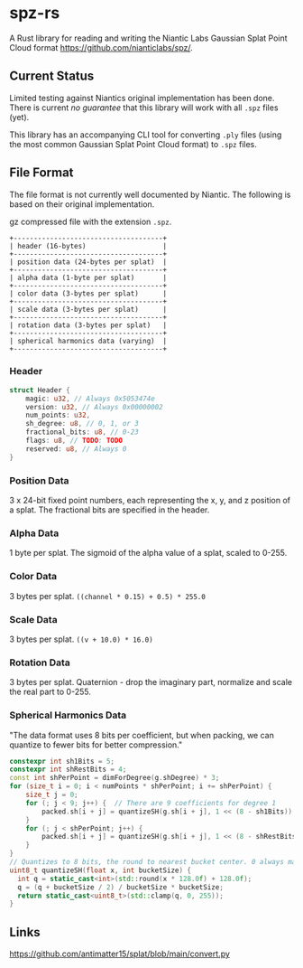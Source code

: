 # spz-rs

A Rust library for reading and writing the Niantic Labs Gaussian Splat Point Cloud format <https://github.com/nianticlabs/spz/>.

## Current Status

Limited testing against Niantics original implementation has been done. There is current *no guarantee* that this library will work with all `.spz` files (yet).

This library has an accompanying CLI tool for converting `.ply` files (using the most common Gaussian Splat Point Cloud format) to `.spz` files.

## File Format

The file format is not currently well documented by Niantic. The following is based on their original implementation.

gz compressed file with the extension `.spz`.

```ascii
+-------------------------------------+
| header (16-bytes)                   |
+-------------------------------------+
| position data (24-bytes per splat)  |
+-------------------------------------+
| alpha data (1-byte per splat)       |
+-------------------------------------+
| color data (3-bytes per splat)      |
+-------------------------------------+
| scale data (3-bytes per splat)      |
+-------------------------------------+
| rotation data (3-bytes per splat)   |
+-------------------------------------+
| spherical harmonics data (varying)  |
+-------------------------------------+
```

### Header

```rust
struct Header {
    magic: u32, // Always 0x5053474e
    version: u32, // Always 0x00000002
    num_points: u32,
    sh_degree: u8, // 0, 1, or 3
    fractional_bits: u8, // 0-23
    flags: u8, // TODO: TODO
    reserved: u8, // Always 0
}
```

### Position Data

3 x 24-bit fixed point numbers, each representing the x, y, and z position of a splat. The fractional bits are specified in the header.

### Alpha Data

1 byte per splat. The sigmoid of the alpha value of a splat, scaled to 0-255.

### Color Data

3 bytes per splat. `((channel * 0.15) + 0.5) * 255.0`

### Scale Data

3 bytes per splat. `((v + 10.0) * 16.0)`

### Rotation Data

3 bytes per splat. Quaternion - drop the imaginary part, normalize and scale the real part to 0-255.

### Spherical Harmonics Data

"The data format uses 8 bits per coefficient, but when packing, we can quantize to fewer bits for better compression."

```c++
constexpr int sh1Bits = 5;
constexpr int shRestBits = 4;
const int shPerPoint = dimForDegree(g.shDegree) * 3;
for (size_t i = 0; i < numPoints * shPerPoint; i += shPerPoint) {
    size_t j = 0;
    for (; j < 9; j++) {  // There are 9 coefficients for degree 1
        packed.sh[i + j] = quantizeSH(g.sh[i + j], 1 << (8 - sh1Bits));
    }
    for (; j < shPerPoint; j++) {
        packed.sh[i + j] = quantizeSH(g.sh[i + j], 1 << (8 - shRestBits));
    }
}
// Quantizes to 8 bits, the round to nearest bucket center. 0 always maps to a bucket center.
uint8_t quantizeSH(float x, int bucketSize) {
  int q = static_cast<int>(std::round(x * 128.0f) + 128.0f);
  q = (q + bucketSize / 2) / bucketSize * bucketSize;
  return static_cast<uint8_t>(std::clamp(q, 0, 255));
}
```

## Links

<https://github.com/antimatter15/splat/blob/main/convert.py>

